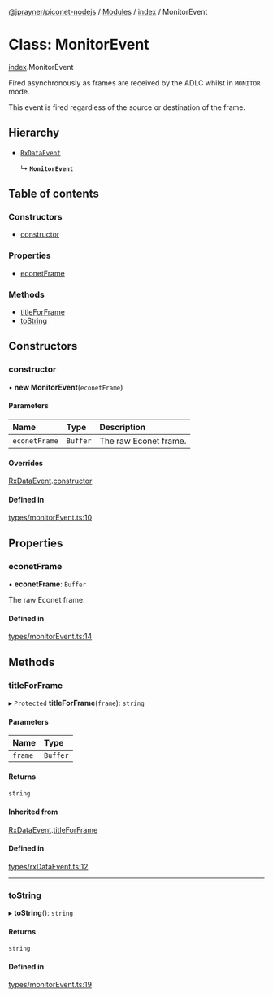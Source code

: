 [@jprayner/piconet-nodejs](../README.md) / [Modules](../modules.md) / [index](../modules/index.md) / MonitorEvent

# Class: MonitorEvent

[index](../modules/index.md).MonitorEvent

Fired asynchronously as frames are received by the ADLC whilst in `MONITOR` mode.

This event is fired regardless of the source or destination of the frame.

## Hierarchy

- [`RxDataEvent`](index.RxDataEvent.md)

  ↳ **`MonitorEvent`**

## Table of contents

### Constructors

- [constructor](index.MonitorEvent.md#constructor)

### Properties

- [econetFrame](index.MonitorEvent.md#econetframe)

### Methods

- [titleForFrame](index.MonitorEvent.md#titleforframe)
- [toString](index.MonitorEvent.md#tostring)

## Constructors

### constructor

• **new MonitorEvent**(`econetFrame`)

#### Parameters

| Name | Type | Description |
| :------ | :------ | :------ |
| `econetFrame` | `Buffer` | The raw Econet frame. |

#### Overrides

[RxDataEvent](index.RxDataEvent.md).[constructor](index.RxDataEvent.md#constructor)

#### Defined in

[types/monitorEvent.ts:10](https://github.com/jprayner/piconet/blob/21a31c9/driver/nodejs/src/types/monitorEvent.ts#L10)

## Properties

### econetFrame

• **econetFrame**: `Buffer`

The raw Econet frame.

#### Defined in

[types/monitorEvent.ts:14](https://github.com/jprayner/piconet/blob/21a31c9/driver/nodejs/src/types/monitorEvent.ts#L14)

## Methods

### titleForFrame

▸ `Protected` **titleForFrame**(`frame`): `string`

#### Parameters

| Name | Type |
| :------ | :------ |
| `frame` | `Buffer` |

#### Returns

`string`

#### Inherited from

[RxDataEvent](index.RxDataEvent.md).[titleForFrame](index.RxDataEvent.md#titleforframe)

#### Defined in

[types/rxDataEvent.ts:12](https://github.com/jprayner/piconet/blob/21a31c9/driver/nodejs/src/types/rxDataEvent.ts#L12)

___

### toString

▸ **toString**(): `string`

#### Returns

`string`

#### Defined in

[types/monitorEvent.ts:19](https://github.com/jprayner/piconet/blob/21a31c9/driver/nodejs/src/types/monitorEvent.ts#L19)
